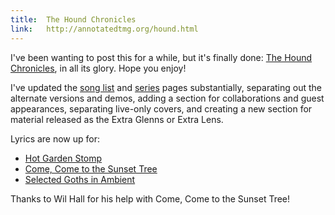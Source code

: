 ```yaml
---
title:  The Hound Chronicles
link: 	http://annotatedtmg.org/hound.html
---
```


I've been wanting to post this for a while, but it's finally done: [The
Hound Chronicles](http://annotatedtmg.org/hound.html), in all its glory.
Hope you enjoy!

I've updated the [song list](http://annotatedtmg.org/songlist.html) and
[series](http://annotatedtmg.org/series.html) pages substantially,
separating out the alternate versions and demos, adding a section for
collaborations and guest appearances, separating live-only covers, and
creating a new section for material released as the Extra Glenns or Extra
Lens.

Lyrics are now up for:

* [Hot Garden Stomp](http://annotatedtmg.org/stomp.html)
* [Come, Come to the Sunset Tree](http://annotatedtmg.org/ccst.html)
* [Selected Goths in Ambient](http://annotatedtmg.org/ambient.html)

Thanks to Wil Hall for his help with Come, Come to the Sunset Tree!
